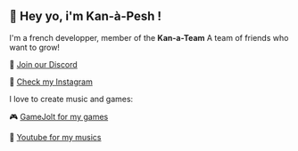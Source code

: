 ## 👋 Hey yo, i'm Kan-à-Pesh !


I'm a french developper, member of the **Kan-a-Team**
A team of friends who want to grow!

💜 [Join our Discord](https://discord.gg/bxxhS9cwVy)

📸 [Check my Instagram](https://instagram.com/kan.a.pesh)


I love to create music and games:

🎮 [GameJolt for my games](https://gamejolt.com/@kan-a-pesh)

🎵 [Youtube for my musics](https://www.youtube.com/channel/UCED5xWZAFQLP5pZFkZj1fOA)
